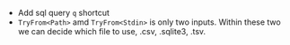 - Add sql query `q` shortcut 
- `TryFrom<Path>` amd `TryFrom<Stdin>` is only two inputs. Within these two we can decide which file to use, .csv, .sqlite3, .tsv.
